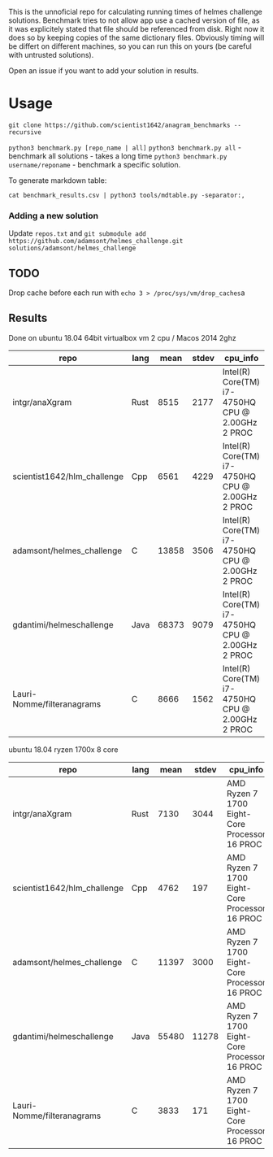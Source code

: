 This is the unnoficial repo for calculating running times of helmes challenge solutions. Benchmark tries to not allow app use a cached version of file, as it was explicitely stated that file should be referenced from disk. Right now it does so by keeping copies of the same dictionary files. 
Obviously timing will be differt on different machines, so you can run this on yours (be careful with untrusted solutions).

Open an issue if you want to add your solution in results.

# Usage
`git clone https://github.com/scientist1642/anagram_benchmarks --recursive`

`python3 benchmark.py [repo_name | all]` 
`python3 benchmark.py all` - benchmark all solutions - takes a long time
`python3 benchmark.py username/reponame` - benchmark a specific solution.

To generate markdown table:

`cat benchmark_results.csv | python3 tools/mdtable.py -separator:, `

### Adding a new solution 
Update `repos.txt` and 
`git submodule add https://github.com/adamsont/helmes_challenge.git solutions/adamsont/helmes_challenge`

## TODO 
Drop cache before each run with `echo 3 > /proc/sys/vm/drop_caches`a

## Results
Done on ubuntu 18.04 64bit virtualbox vm 2 cpu / Macos 2014 2ghz

| repo                        | lang | mean  | stdev | cpu_info                                         |
|-----------------------------|------|-------|-------|--------------------------------------------------|
| intgr/anaXgram              | Rust | 8515  | 2177  | Intel(R) Core(TM) i7-4750HQ CPU @ 2.00GHz 2 PROC |
| scientist1642/hlm_challenge | Cpp  | 6561  | 4229  | Intel(R) Core(TM) i7-4750HQ CPU @ 2.00GHz 2 PROC |
| adamsont/helmes_challenge   | C    | 13858 | 3506  | Intel(R) Core(TM) i7-4750HQ CPU @ 2.00GHz 2 PROC |
| gdantimi/helmeschallenge    | Java | 68373 | 9079  | Intel(R) Core(TM) i7-4750HQ CPU @ 2.00GHz 2 PROC |
| Lauri-Nomme/filteranagrams  | C    | 8666  | 1562  | Intel(R) Core(TM) i7-4750HQ CPU @ 2.00GHz 2 PROC |

ubuntu 18.04 ryzen 1700x 8 core

| repo                        | lang | mean  | stdev | cpu_info                                      |
|-----------------------------|------|-------|-------|-----------------------------------------------|
| intgr/anaXgram              | Rust | 7130  | 3044  | AMD Ryzen 7 1700 Eight-Core Processor 16 PROC |
| scientist1642/hlm_challenge | Cpp  | 4762  | 197   | AMD Ryzen 7 1700 Eight-Core Processor 16 PROC |
| adamsont/helmes_challenge   | C    | 11397 | 3000  | AMD Ryzen 7 1700 Eight-Core Processor 16 PROC |
| gdantimi/helmeschallenge    | Java | 55480 | 11278 | AMD Ryzen 7 1700 Eight-Core Processor 16 PROC |
| Lauri-Nomme/filteranagrams  | C    | 3833  | 171   | AMD Ryzen 7 1700 Eight-Core Processor 16 PROC |

